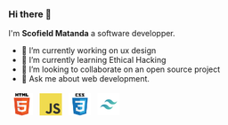 ### Hi there 👋

<p> I'm <strong>Scofield Matanda</strong> a software developper. </p>

<!--
**filsmatand/filsmatand** is a ✨ _special_ ✨ repository because its `README.md` (this file) appears on your GitHub profile.-->



- 🔭 I’m currently working on ux design
- 🌱 I’m currently learning Ethical Hacking
- 👯 I’m looking to collaborate on an open source project
- 💬 Ask me about web development.
 <p>
    <img src="https://raw.githubusercontent.com/github/explore/80688e429a7d4ef2fca1e82350fe8e3517d3494d/topics/html/html.png" alt="Python" height="40" style="vertical-align:top; margin:4px">
<img src="https://raw.githubusercontent.com/github/explore/80688e429a7d4ef2fca1e82350fe8e3517d3494d/topics/javascript/javascript.png" alt="Python" height="40" style="vertical-align:top; margin:4px">
    <img src="https://raw.githubusercontent.com/github/explore/80688e429a7d4ef2fca1e82350fe8e3517d3494d/topics/css/css.png" alt="Python" height="40" style="vertical-align:top; margin:4px">
<img src="https://raw.githubusercontent.com/github/explore/80688e429a7d4ef2fca1e82350fe8e3517d3494d/topics/tailwind/tailwind.png" alt="Python" height="40" style="vertical-align:top; margin:4px">
  </p>
